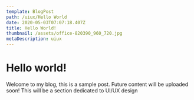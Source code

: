 ```yaml
---
template: BlogPost
path: /uiux/Hello World
date: 2020-05-03T07:07:18.407Z
title: Hello World!
thumbnail: /assets/office-820390_960_720.jpg
metaDescription: uiux
---
```

# Hello world!

Welcome to my blog, this is a sample post. Future content will be uploaded soon! This will be a section dedicated to UI/UX design
